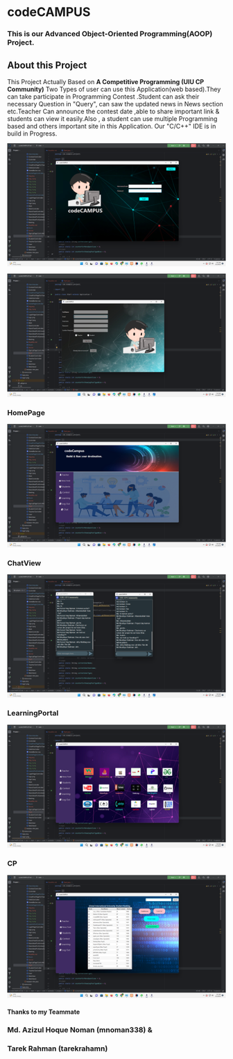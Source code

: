 # code**CAMPUS**
### This is our Advanced Object-Oriented Programming(AOOP) Project.

## About this Project

This Project Actually Based on **A Competitive Programming (UIU CP Community)**
Two Types of user can use this Application(web based).They can take participate in Programming Contest .Student can ask their necessary Question in "Query", can saw the updated news in News section etc.Teacher Can announce the contest date ,able to share important link & students can view it easily.Also , a student can use multiple Programming based and others important site in this Application. Our "C/C++" IDE is in build in Progress.



![img_7.png](img_7.png)

![img_2.png](img_2.png)


### **HomePage**
![img_3.png](img_3.png)

### **ChatView**

![img_4.png](img_4.png)

### **LearningPortal**

![img_5.png](img_5.png)

### **CP**
![img_6.png](img_6.png)


#### **Thanks to my Teammate**

###  Md. Azizul Hoque Noman (mnoman338) &
### Tarek Rahman (tarekrahamn)